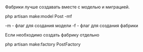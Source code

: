 Фабрики лучше создавать вместе с моделью и миграцией.

php artisan make:model Post -mf

-m - флаг для создания модели 
-f - флаг для создания фабрики


Если необходимо создать фабрику отдельно 

php artisan make:factory PostFactory